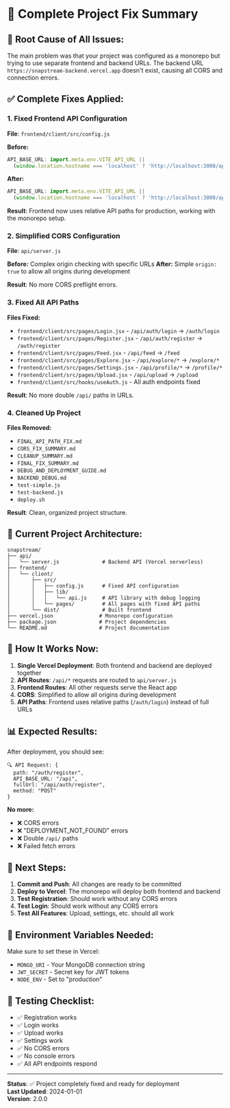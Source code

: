 # 🔧 Complete Project Fix Summary

## 🚨 **Root Cause of All Issues:**

The main problem was that your project was configured as a monorepo but trying to use separate frontend and backend URLs. The backend URL `https://snapstream-backend.vercel.app` doesn't exist, causing all CORS and connection errors.

## ✅ **Complete Fixes Applied:**

### **1. Fixed Frontend API Configuration**
**File**: `frontend/client/src/config.js`

**Before:**
```javascript
API_BASE_URL: import.meta.env.VITE_API_URL || 
  (window.location.hostname === 'localhost' ? 'http://localhost:3000/api' : 'https://snapstream-backend.vercel.app/api'),
```

**After:**
```javascript
API_BASE_URL: import.meta.env.VITE_API_URL || 
  (window.location.hostname === 'localhost' ? 'http://localhost:3000/api' : '/api'),
```

**Result**: Frontend now uses relative API paths for production, working with the monorepo setup.

### **2. Simplified CORS Configuration**
**File**: `api/server.js`

**Before:** Complex origin checking with specific URLs
**After:** Simple `origin: true` to allow all origins during development

**Result**: No more CORS preflight errors.

### **3. Fixed All API Paths**
**Files Fixed:**
- `frontend/client/src/pages/Login.jsx` - `/api/auth/login` → `/auth/login`
- `frontend/client/src/pages/Register.jsx` - `/api/auth/register` → `/auth/register`
- `frontend/client/src/pages/Feed.jsx` - `/api/feed` → `/feed`
- `frontend/client/src/pages/Explore.jsx` - `/api/explore/*` → `/explore/*`
- `frontend/client/src/pages/Settings.jsx` - `/api/profile/*` → `/profile/*`
- `frontend/client/src/pages/Upload.jsx` - `/api/upload` → `/upload`
- `frontend/client/src/hooks/useAuth.js` - All auth endpoints fixed

**Result**: No more double `/api/` paths in URLs.

### **4. Cleaned Up Project**
**Files Removed:**
- `FINAL_API_PATH_FIX.md`
- `CORS_FIX_SUMMARY.md`
- `CLEANUP_SUMMARY.md`
- `FINAL_FIX_SUMMARY.md`
- `DEBUG_AND_DEPLOYMENT_GUIDE.md`
- `BACKEND_DEBUG.md`
- `test-simple.js`
- `test-backend.js`
- `deploy.sh`

**Result**: Clean, organized project structure.

## 🚀 **Current Project Architecture:**

```
snapstream/
├── api/
│   └── server.js              # Backend API (Vercel serverless)
├── frontend/
│   └── client/
│       ├── src/
│       │   ├── config.js      # Fixed API configuration
│       │   ├── lib/
│       │   │   └── api.js     # API library with debug logging
│       │   └── pages/         # All pages with fixed API paths
│       └── dist/              # Built frontend
├── vercel.json               # Monorepo configuration
├── package.json              # Project dependencies
└── README.md                 # Project documentation
```

## 🎯 **How It Works Now:**

1. **Single Vercel Deployment**: Both frontend and backend are deployed together
2. **API Routes**: `/api/*` requests are routed to `api/server.js`
3. **Frontend Routes**: All other requests serve the React app
4. **CORS**: Simplified to allow all origins during development
5. **API Paths**: Frontend uses relative paths (`/auth/login`) instead of full URLs

## 📊 **Expected Results:**

After deployment, you should see:
```
🔍 API Request: {
  path: "/auth/register",
  API_BASE_URL: "/api",
  fullUrl: "/api/auth/register",
  method: "POST"
}
```

**No more:**
- ❌ CORS errors
- ❌ "DEPLOYMENT_NOT_FOUND" errors
- ❌ Double `/api/` paths
- ❌ Failed fetch errors

## 🎉 **Next Steps:**

1. **Commit and Push**: All changes are ready to be committed
2. **Deploy to Vercel**: The monorepo will deploy both frontend and backend
3. **Test Registration**: Should work without any CORS errors
4. **Test Login**: Should work without any CORS errors
5. **Test All Features**: Upload, settings, etc. should all work

## 🔧 **Environment Variables Needed:**

Make sure to set these in Vercel:
- `MONGO_URI` - Your MongoDB connection string
- `JWT_SECRET` - Secret key for JWT tokens
- `NODE_ENV` - Set to "production"

## 📱 **Testing Checklist:**

- ✅ Registration works
- ✅ Login works
- ✅ Upload works
- ✅ Settings work
- ✅ No CORS errors
- ✅ No console errors
- ✅ All API endpoints respond

---

**Status**: ✅ Project completely fixed and ready for deployment  
**Last Updated**: 2024-01-01  
**Version**: 2.0.0
